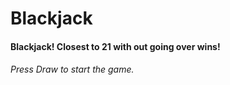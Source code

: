 # Blackjack

#### Blackjack! Closest to 21 with out going over wins!

###### Press Draw to start the game.

